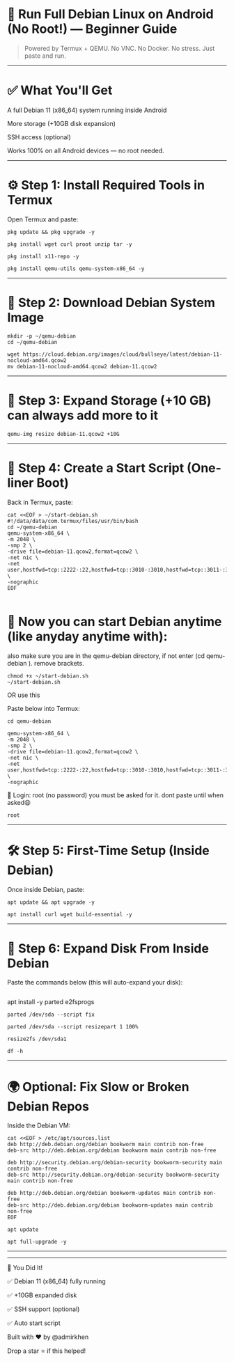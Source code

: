 # 🐧 Run Full Debian Linux on Android (No Root!) — Beginner Guide

> Powered by Termux + QEMU. No VNC. No Docker. No stress. Just paste and run.




---

# ✅ What You'll Get

A full Debian 11 (x86_64) system running inside Android

More storage (+10GB disk expansion)

SSH access (optional)


Works 100% on all Android devices — no root needed.


---

# ⚙️ Step 1: Install Required Tools in Termux

Open Termux and paste:
```
pkg update && pkg upgrade -y
```
```
pkg install wget curl proot unzip tar -y
```
```
pkg install x11-repo -y
```
```
pkg install qemu-utils qemu-system-x86_64 -y

```
---

# 📁 Step 2: Download Debian System Image
```
mkdir -p ~/qemu-debian
cd ~/qemu-debian

wget https://cloud.debian.org/images/cloud/bullseye/latest/debian-11-nocloud-amd64.qcow2
mv debian-11-nocloud-amd64.qcow2 debian-11.qcow2
```

---

# 💾 Step 3: Expand Storage (+10 GB) can always add more to it
```
qemu-img resize debian-11.qcow2 +10G

```
---

# 🧞 Step 4: Create a Start Script (One-liner Boot)

Back in Termux, paste:
```
cat <<EOF > ~/start-debian.sh
#!/data/data/com.termux/files/usr/bin/bash
cd ~/qemu-debian
qemu-system-x86_64 \
-m 2048 \
-smp 2 \
-drive file=debian-11.qcow2,format=qcow2 \
-net nic \
-net user,hostfwd=tcp::2222-:22,hostfwd=tcp::3010-:3010,hostfwd=tcp::3011-:3011 \
-nographic
EOF


```

# 🔁 Now you can start Debian anytime (like anyday anytime with):
also make sure you are in the qemu-debian directory, if not enter (cd qemu-debian ). remove brackets.

```
chmod +x ~/start-debian.sh
~/start-debian.sh
```
OR use this

Paste below into Termux:
```
cd qemu-debian
```
```
qemu-system-x86_64 \
-m 2048 \
-smp 2 \
-drive file=debian-11.qcow2,format=qcow2 \
-net nic \
-net user,hostfwd=tcp::2222-:22,hostfwd=tcp::3010-:3010,hostfwd=tcp::3011-:3011 \
-nographic
```
👤 Login: root (no password) you must be asked for it. dont paste until when asked😩

```
root
```

---

# 🛠️ Step 5: First-Time Setup (Inside Debian)

Once inside Debian, paste:
```
apt update && apt upgrade -y
```
```
apt install curl wget build-essential -y

```
---

# 🧠 Step 6: Expand Disk From Inside Debian

Paste the commands below (this will auto-expand your disk):
```
```
apt install -y parted e2fsprogs
```
parted /dev/sda --script fix
```
```
parted /dev/sda --script resizepart 1 100%
```
```
resize2fs /dev/sda1
```
```
df -h 
```

---


# 🌍 Optional: Fix Slow or Broken Debian Repos

Inside the Debian VM:
```
cat <<EOF > /etc/apt/sources.list
deb http://deb.debian.org/debian bookworm main contrib non-free
deb-src http://deb.debian.org/debian bookworm main contrib non-free

deb http://security.debian.org/debian-security bookworm-security main contrib non-free
deb-src http://security.debian.org/debian-security bookworm-security main contrib non-free

deb http://deb.debian.org/debian bookworm-updates main contrib non-free
deb-src http://deb.debian.org/debian bookworm-updates main contrib non-free
EOF

```
```
apt update
```
```
apt full-upgrade -y
```
---



---

🎉 You Did It!

✅ Debian 11 (x86_64) fully running

✅ +10GB expanded disk

✅ SSH support (optional)

✅ Auto start script


Built with ❤️ by @admirkhen

Drop a star ⭐ if this helped!

